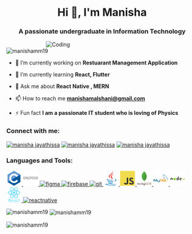 <h1 align="center">Hi 👋, I'm Manisha</h1>
<h3 align="center">A passionate undergraduate in Information Technology</h3>
<img align="right" alt="Coding" width="400" src="https://www.google.com/url?sa=i&url=https%3A%2F%2Fwww.ahoynow.com%2Fabout-us&psig=AOvVaw0L2Vam4tdux__BF64pRG_k&ust=1664613518669000&source=images&cd=vfe&ved=0CAwQjRxqFwoTCKiu6uCOvPoCFQAAAAAdAAAAABAI">

<p align="left"> <img src="https://komarev.com/ghpvc/?username=manishamm19&label=Profile%20views&color=0e75b6&style=flat" alt="manishamm19" /> </p>

- 🔭 I’m currently working on **Restuarant Management Application**

- 🌱 I’m currently learning **React, Flutter**

- 💬 Ask me about **React Native , MERN**

- 📫 How to reach me **manishamalshani@gmail.com**

- ⚡ Fun fact **I am a passionate IT student who is loving of Physics**

<h3 align="left">Connect with me:</h3>
<p align="left">
<a href="https://linkedin.com/in/manisha jayathissa" target="blank"><img align="center" src="https://raw.githubusercontent.com/rahuldkjain/github-profile-readme-generator/master/src/images/icons/Social/linked-in-alt.svg" alt="manisha jayathissa" height="30" width="40" /></a>
<a href="https://fb.com/manisha jayathissa" target="blank"><img align="center" src="https://raw.githubusercontent.com/rahuldkjain/github-profile-readme-generator/master/src/images/icons/Social/facebook.svg" alt="manisha jayathissa" height="30" width="40" /></a>
<a href="https://www.hackerrank.com/manisha jayathissa" target="blank"><img align="center" src="https://raw.githubusercontent.com/rahuldkjain/github-profile-readme-generator/master/src/images/icons/Social/hackerrank.svg" alt="manisha jayathissa" height="30" width="40" /></a>
</p>

<h3 align="left">Languages and Tools:</h3>
<p align="left"> <a href="https://www.cprogramming.com/" target="_blank" rel="noreferrer"> <img src="https://raw.githubusercontent.com/devicons/devicon/master/icons/c/c-original.svg" alt="c" width="40" height="40"/> </a> <a href="https://expressjs.com" target="_blank" rel="noreferrer"> <img src="https://raw.githubusercontent.com/devicons/devicon/master/icons/express/express-original-wordmark.svg" alt="express" width="40" height="40"/> </a> <a href="https://www.figma.com/" target="_blank" rel="noreferrer"> <img src="https://www.vectorlogo.zone/logos/figma/figma-icon.svg" alt="figma" width="40" height="40"/> </a> <a href="https://firebase.google.com/" target="_blank" rel="noreferrer"> <img src="https://www.vectorlogo.zone/logos/firebase/firebase-icon.svg" alt="firebase" width="40" height="40"/> </a> <a href="https://git-scm.com/" target="_blank" rel="noreferrer"> <img src="https://www.vectorlogo.zone/logos/git-scm/git-scm-icon.svg" alt="git" width="40" height="40"/> </a> <a href="https://www.java.com" target="_blank" rel="noreferrer"> <img src="https://raw.githubusercontent.com/devicons/devicon/master/icons/java/java-original.svg" alt="java" width="40" height="40"/> </a> <a href="https://developer.mozilla.org/en-US/docs/Web/JavaScript" target="_blank" rel="noreferrer"> <img src="https://raw.githubusercontent.com/devicons/devicon/master/icons/javascript/javascript-original.svg" alt="javascript" width="40" height="40"/> </a> <a href="https://www.mongodb.com/" target="_blank" rel="noreferrer"> <img src="https://raw.githubusercontent.com/devicons/devicon/master/icons/mongodb/mongodb-original-wordmark.svg" alt="mongodb" width="40" height="40"/> </a> <a href="https://www.mysql.com/" target="_blank" rel="noreferrer"> <img src="https://raw.githubusercontent.com/devicons/devicon/master/icons/mysql/mysql-original-wordmark.svg" alt="mysql" width="40" height="40"/> </a> <a href="https://nodejs.org" target="_blank" rel="noreferrer"> <img src="https://raw.githubusercontent.com/devicons/devicon/master/icons/nodejs/nodejs-original-wordmark.svg" alt="nodejs" width="40" height="40"/> </a> <a href="https://reactjs.org/" target="_blank" rel="noreferrer"> <img src="https://raw.githubusercontent.com/devicons/devicon/master/icons/react/react-original-wordmark.svg" alt="react" width="40" height="40"/> </a> <a href="https://reactnative.dev/" target="_blank" rel="noreferrer"> <img src="https://reactnative.dev/img/header_logo.svg" alt="reactnative" width="40" height="40"/> </a> </p>

<p><img align="left" src="https://github-readme-stats.vercel.app/api/top-langs?username=manishamm19&show_icons=true&locale=en&layout=compact" alt="manishamm19" /></p>

<p>&nbsp;<img align="center" src="https://github-readme-stats.vercel.app/api?username=manishamm19&show_icons=true&locale=en" alt="manishamm19" /></p>

<p><img align="center" src="https://github-readme-streak-stats.herokuapp.com/?user=manishamm19&" alt="manishamm19" /></p>

